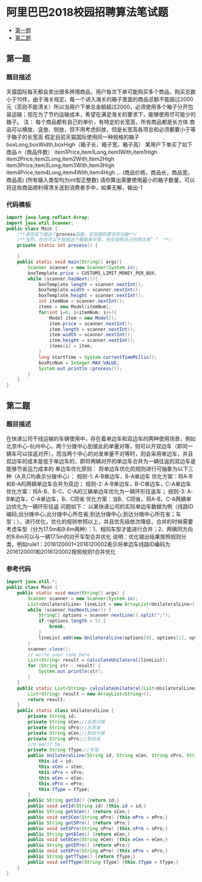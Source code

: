 # 阿里巴巴2018校园招聘算法笔试题

<!-- TOC -->
* [第一题](#第一题)
* [第二题](#第二题)
<!-- TOC -->


## 第一题

### 题目描述

天猫国际每天都会卖出很多跨境商品，用户每次下单可能购买多个商品，购买总数小于10件，由于海关规定，每一个进入海关的箱子里面的商品总额不能超过2000元（否则不能清关）所以当用户下单总金额超过2000，必须使用多个箱子分开包装运输；现在为了节约运输成本，希望在满足海关的要求下，能够使用尽可能少的箱子。
注：
每个商品都有自己的单价，有特定的长宽高，所有商品都是长方体
商品可以横放、竖放、侧放，但不用考虑斜放，但是长宽高各项总和必须都要小于等于箱子的长宽高
假定目前天猫国际使用同一种规格的箱子
boxLong,boxWidth,boxHigh（箱子长，箱子宽，箱子高）
某用户下单买了如下商品
n（商品件数）
item1Price,item1Long,item1With,item1High
item2Price,item2Long,item2With,item2High
item3Price,item3Long,item3With,item3High
item4Price,item4Long,item4With,item4High
...
(商品价格，商品长，商品宽，商品高)
(所有输入类型均为int型正整数)
请你算出需要使用最小的箱子数量，可以将这些商品顺利得清关送到消费者手中，如果无解，输出-1

### 代码模板
```java
import java.lang.reflect.Array;
import java.util.Scanner;
public class Main {
    /**请完成下面这个process函数，实现题目要求的功能**/
    /**当然，你也可以不按照这个模板来作答，完全按照自己的想法来^-^  **/
    private static int process() {

    }
    public static void main(String[] args){
        Scanner scanner = new Scanner(System.in);
        boxTemplate.price = CUSTOMS_LIMIT_MONEY_PER_BOX; 
        while (scanner.hasNext()){
            boxTemplate.length = scanner.nextInt();
            boxTemplate.width = scanner.nextInt();
            boxTemplate.height = scanner.nextInt();
            int itemNum = scanner.nextInt();
            items = new Model[itemNum];
            for(int i=0; i<itemNum; i++){
                Model item = new Model();
                item.price = scanner.nextInt();
                item.length = scanner.nextInt();
                item.width = scanner.nextInt();
                item.height = scanner.nextInt();
                items[i] = item;
            }
            long startTime = System.currentTimeMillis();
            boxMinNum = Integer.MAX_VALUE;
            System.out.println (process());
        }
    }
}
```

## 第二题

### 题目描述

在快递公司干线运输的车辆使用中，存在着单边车和双边车的两种使用场景，例如北京中心-杭州中心，两个分拨中心到彼此的单量对等，则可以开双边车（即同一辆车可以往返对开），而当两个中心的对发单量不对等时，则会采用单边车，并且双边车的成本是低于单边车的，即将两辆对开的单边车合并为一辆往返的双边车是能够节省运力成本的
单边车优化原则：
将单边车优化的规则进行可抽象为以下三种（A,B,C均表示分拨中心）：
规则-1: A-B单边车，B-A单边车 优化方案：将A-B和B-A的两辆单边车合并为双边；
规则-2: A-B单边车，B-C单边车，C-A单边车 优化方案：将A-B、B-C、C-A的三辆单边车优化为一辆环形往返车；
规则-3: A-B单边车，C-A单边车，B、C同省 优化方案：当B、C同省，将A-B、C-A两辆单边优化为一辆环形往返
问题如下：
以某快递公司的实际单边车数据为例（线路ID编码;出分拨中心;出分拨中心所在省;到达分拨中心;到达分拨中心所在省；车型；），进行优化，优化的规则参照以上，并且优先级依次降低，合并的时候需要考虑车型（分为17.5m和9.6m两种）：1、相同车型才能进行合并；2、两辆同方向的9.6m可以与一辆17.5m的对开车型合并优化 说明：优化输出结果按照规则分类，例如rule1：2016120001+2016120002表示将单边车线路ID编码为2016120001和2016120002按照规则1合并优化


### 参考代码
```java
import java.util.*;
public class Main {
    public static void main(String[] args) {
        Scanner scanner = new Scanner(System.in);
        List<UnilateralLine> lineList = new ArrayList<UnilateralLine>();
        while (scanner.hasNextLine()) {
            String[] options = scanner.nextLine().split(";");
            if (options.length < 5) {
                break;
            }
            lineList.add(new UnilateralLine(options[0], options[1], options[2], options[3], options[4], options[5]));
        }
        scanner.close();
        // wirte your code here
        List<String> result = calculateUnilateral(lineList);
        for (String str : result) {
            System.out.println(str);
        }
    }
    public static List<String> calculateUnilateral(List<UnilateralLine> lineList) {
        List<String> result = new ArrayList<String>();
        return result;
    }
    public static class UnilateralLine {
        private String id;
        private String sCen;//出发分拨
        private String sPro;//出发省
        private String eCen;//到达分拨
        private String ePro;//到达省
        //9.6m/17.5m
        private String tType;//车型
        public UnilateralLine(String id, String sCen, String sPro, String eCen, String ePro,String tType) {
            this.id = id;
            this.sCen = sCen;
            this.sPro = sPro;
            this.eCen = eCen;
            this.ePro = ePro;
            this.tType = tType;
        }
        public String getId() {return id;}
        public void setId(String id) {this.id = id;}
        public String getSCen() {return sCen;}
        public void setSCen(String ePro) {this.ePro = ePro;}
        public String getSPro() {return sPro;}
        public void setSPro(String sPro) {this.sPro = sPro;}
        public String getECen() {return eCen;}
        public void setECen(String eCen) {this.eCen = eCen;}
        public String getEPro() {return ePro;}
        public void setEPro(String ePro) {this.ePro = ePro;}
        public String getTType() {return tType;}
        public void setTType(String tType) {this.tType = tType;}
    }
}
```
